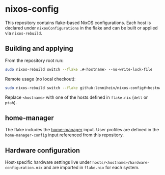 # nixos-config

This repository contains flake-based NixOS configurations. Each host is declared under `nixosConfigurations` in the flake and can be built or applied via `nixos-rebuild`.

## Building and applying

From the repository root run:

```bash
sudo nixos-rebuild switch --flake .#<hostname> --no-write-lock-file
```

Remote usage (no local checkout):

```bash
sudo nixos-rebuild switch --flake github:lennihein/nixos-config#<hostname> --no-write-lock-file
```

Replace `<hostname>` with one of the hosts defined in `flake.nix` (`dell` or `ptah`).

## home-manager

The flake includes the [home-manager](https://github.com/nix-community/home-manager) input. User profiles are defined in the `home-manager-config` input referenced from this repository.

## Hardware configuration

Host-specific hardware settings live under `hosts/<hostname>/hardware-configuration.nix` and are imported in `flake.nix` for each system.
